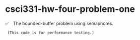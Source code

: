 # csci331-hw-four-problem-one
✅　The bounded-buffer problem using semaphores.

     (This code is for performance testing.)
